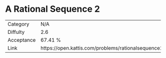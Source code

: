 # A Rational Sequence 2

<table>
    <tr>
        <td>Category</td>
        <td>N/A</td>
    </tr>
    <tr>
        <td>Diffulty</td>
        <td>2.6</td>
    </tr>
    <tr>
        <td>Acceptance</td>
        <td>67.41 %</td>
    </tr>
    <tr>
        <td>Link</td>
        <td>https://open.kattis.com/problems/rationalsequence2</td>
    </tr>
</table>